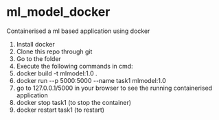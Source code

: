 # ml_model_docker
Containerised a ml based application using docker
1. Install docker
2. Clone this repo through git
3. Go to the folder
4. Execute the following commands in cmd:
5. docker build -t mlmodel:1.0 .
6. docker run --p 5000:5000 --name task1 mlmodel:1.0
7. go to 127.0.0.1/5000 in your browser to see the running containerised application
8. docker stop task1   (to stop the container)
9. docker restart task1   (to restart)

